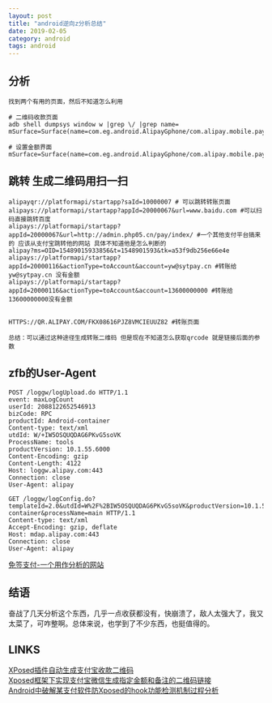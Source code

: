 ```yaml
---
layout: post
title: "android逆向z分析总结"
date: 2019-02-05
category: android
tags: android
---
```


## 分析
	
	找到两个有用的页面，然后不知道怎么利用

	# 二维码收款页面
	adb shell dumpsys window w |grep \/ |grep name=
	mSurface=Surface(name=com.eg.android.AlipayGphone/com.alipay.mobile.payee.ui.PayeeQRActivity)

	# 设置金额界面
	mSurface=Surface(name=com.eg.android.AlipayGphone/com.alipay.mobile.payee.ui.PayeeQRSetMoneyActivity)


## 跳转 生成二维码用扫一扫

	alipayqr://platformapi/startapp?saId=10000007 # 可以跳转转账页面
	alipays://platformapi/startapp?appId=20000067&url=www.baidu.com #可以扫码直接跳转百度
	alipays://platformapi/startapp?appId=20000067&url=http://admin.php05.cn/pay/index/ #一个其他支付平台搞来的 应该从支付宝跳转他的网站 具体不知道他是怎么判断的
	alipay?ms=OID=15489015933856&t=1548901593&tk=a53f9db256e66e4e 
	alipays://platformapi/startapp?appId=20000116&actionType=toAccount&account=yw@sytpay.cn #转账给yw@sytpay.cn 没有金额
	alipays://platformapi/startapp?appId=20000116&actionType=toAccount&account=13600000000 #转账给13600000000没有金额


	HTTPS://QR.ALIPAY.COM/FKX08616PJZ8VMCIEUUZ82 #转账页面

	总结：可以通过这种途径生成转账二维码 但是现在不知道怎么获取qrcode 就是链接后面的参数

## zfb的User-Agent

	POST /loggw/logUpload.do HTTP/1.1
	event: maxLogCount
	userId: 2088122652546913
	bizCode: RPC
	productId: Android-container
	Content-type: text/xml
	utdId: W/+IW5OSQUQDAG6PKvG5soVK
	ProcessName: tools
	productVersion: 10.1.55.6000
	Content-Encoding: gzip
	Content-Length: 4122
	Host: loggw.alipay.com:443
	Connection: close
	User-Agent: alipay

	GET /loggw/logConfig.do?templateId=2.0&utdId=W%2F%2BIW5OSQUQDAG6PKvG5soVK&productVersion=10.1.55.6000&actionType=mdapupload&userId=2088122652546913&productId=Android-container&processName=main HTTP/1.1
	Content-type: text/xml
	Accept-Encoding: gzip, deflate
	Host: mdap.alipay.com:443
	Connection: close
	User-Agent: alipay


[免签支付-一个用作分析的网站](http://admin.php05.cn/pay)  

## 结语

奋战了几天分析这个东西，几乎一点收获都没有，快崩溃了，敌人太强大了，我又太菜了，可咋整啊。总体来说，也学到了不少东西，也挺值得的。  

## LINKS
[XPosed插件自动生成支付宝收款二维码](https://www.52pojie.cn/thread-821871-1-1.html)  
[Xposed框架下实现支付宝微信生成指定金额和备注的二维码链接](https://blog.csdn.net/qq693411/article/details/83578847)  
[Android中破解某支付软件防Xposed的hook功能检测机制过程分析](https://www.52pojie.cn/thread-739521-1-1.html)  